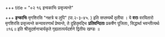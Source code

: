 +++
title = "०२ १६ इन्वकाभिः प्रसृज्यन्ते"

+++
**इन्काभिः** मृगशिरसि "नक्षत्रे च लुपि" (पा.२-३-४५. ) इति सप्तम्यर्थे तृतीया ।
ये **वराः** वरयितारो मृगशिरसि प्रसृज्यन्ते कन्यावरणार्थं प्रेष्यन्ते, ते दुहितृमद्भिः **प्रतिवन्दिताः** प्रकर्षेण पूजिताः, सिद्धार्था भवन्तीत्यर्थः ॥१६॥
इति श्रीसुदर्शनाचार्यकृते गृह्यतात्पर्यदर्शने द्वितीयः खण्डः ॥